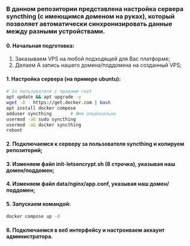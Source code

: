 ### В данном репозитории представлена настройка сервера syncthing (с имеющимся доменом на руках), который позволяет автоматически синхронизировать данные между разными устройствами.

#### 0. Начальная подготовка:
1. Заказываем VPS на любой подходящей для Вас платформе;
2. Делаем A запись нашего домена/поддомена на созданный VPS;

#### 1. Настройка сервера (на примере ubuntu):
```sh
# За пользователя с правами root
apt update && apt upgrade -y
wget -O - https://get.docker.com | bash
apt install docker compose
adduser syncthing       # Имя опционально
usermod -aG sudo syncthing
usermod -aG docker syncthing
reboot
```
#### 2. Подключаемся к серверу за пользователя syncthing и копируем репозиторий;
#### 3. Изменяем файл init-letsencrypt.sh (8 строчка), указывая наш домен/поддомен;
#### 4. Изменяем файл data/nginx/app.conf, указывая наш домен/поддомен;
#### 5. Запускаем командой:
```sh
docker compose up -d
```
#### 6. Подключаемся в веб интерфейсу и настроиваем аккаунт администратора.





